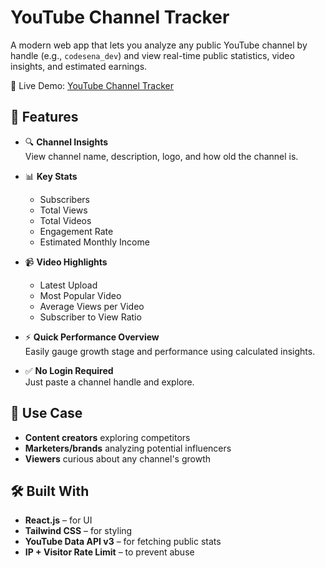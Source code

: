 # YouTube Channel Tracker

A modern web app that lets you analyze any public YouTube channel by handle (e.g., `codesena_dev`) and view real-time public statistics, video insights, and estimated earnings.

🔗 Live Demo: [YouTube Channel Tracker](https://youtube-channel-tracker.vercel.app/)

## 🚀 Features

- 🔍 **Channel Insights**  
  View channel name, description, logo, and how old the channel is.

- 📊 **Key Stats**  
  - Subscribers  
  - Total Views  
  - Total Videos  
  - Engagement Rate  
  - Estimated Monthly Income  

- 📹 **Video Highlights**  
  - Latest Upload  
  - Most Popular Video  
  - Average Views per Video  
  - Subscriber to View Ratio  

- ⚡ **Quick Performance Overview**  
  Easily gauge growth stage and performance using calculated insights.

- ✅ **No Login Required**  
  Just paste a channel handle and explore.

## 🧠 Use Case

- **Content creators** exploring competitors  
- **Marketers/brands** analyzing potential influencers  
- **Viewers** curious about any channel's growth

## 🛠️ Built With

- **React.js** – for UI  
- **Tailwind CSS** – for styling  
- **YouTube Data API v3** – for fetching public stats  
- **IP + Visitor Rate Limit** – to prevent abuse
